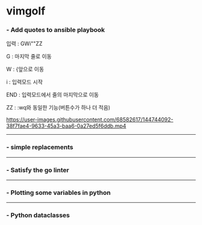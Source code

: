 # vimgolf

### - Add quotes to ansible playbook
입력 : GWi"<End>"<Esc>ZZ

  G : 마지막 줄로 이동
  
  W : {앞으로 이동
  
  i : 입력모드 시작 
  
  END : 입력모드에서 줄의 마지막으로 이동
    
  ZZ : :wq와 동일한 기능(버튼수가 하나 더 적음)
  
  https://user-images.githubusercontent.com/68582617/144744092-38f7fae4-9633-45a3-baa6-0a27ed5f6ddb.mp4

  ---

  ### - simple replacements
  
  ---
  ### - Satisfy the go linter
  
  ---
  ### - Plotting some variables in python
  
  ---
  ### - Python dataclasses
